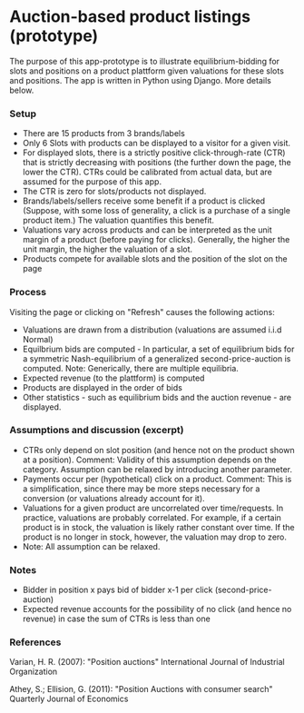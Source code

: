 # Auction-based product listings (prototype)
The purpose of this app-prototype is to illustrate equilibrium-bidding for slots and positions on a product plattform given valuations for these slots and positions. The app is written in Python using Django. More details below.

### Setup
* There are 15 products from 3 brands/labels
* Only 6 Slots with products can be displayed to a visitor for a given visit. 
* For displayed slots, there is a strictly positive click-through-rate (CTR) that is strictly decreasing with positions (the further down the page, the lower the CTR). CTRs could be calibrated from actual data, but are assumed for the purpose of this app.
* The CTR is zero for slots/products not displayed.
* Brands/labels/sellers receive some benefit if a product is clicked (Suppose, with some loss of generality, a click is a purchase of a single product item.) The valuation quantifies this benefit.
* Valuations vary across products and can be interpreted as the unit margin of a product (before paying for clicks). Generally, the higher the unit margin, the higher the valuation of a slot. 
* Products compete for available slots and the position of the slot on the page

### Process
Visiting the page or clicking on "Refresh" causes the following actions:
* Valuations are drawn from a distribution (valuations are assumed i.i.d Normal) 
* Equilbrium bids are computed - In particular, a set of equilibrium bids for a symmetric Nash-equilibrium of a generalized second-price-auction is computed. Note: Generically, there are multiple equilibria.
* Expected revenue (to the plattform) is computed
* Products are displayed in the order of bids
* Other statistics - such as equilibrium bids and the auction revenue - are displayed. 

### Assumptions and discussion (excerpt)
* CTRs only depend on slot position (and hence not on the product shown at a position). Comment: Validity of this assumption depends on the category. Assumption can be relaxed by introducing another parameter.
* Payments occur per (hypothetical) click on a product. Comment: This is a simplification, since there may be more steps necessary for a conversion (or valuations already account for it).
* Valuations for a given product are uncorrelated over time/requests. In practice, valuations are probably correlated. For example, if a certain product is in stock, the valuation is likely rather constant over time. If the product is no longer in stock, however, the valuation may drop to zero.
* Note: All assumption can be relaxed.

### Notes
* Bidder in position x pays bid of bidder x-1 per click (second-price-auction)
* Expected revenue accounts for the possibility of no click (and hence no revenue) in case the sum of CTRs is less than one


### References
Varian, H. R. (2007): "Position auctions" International Journal of Industrial Organization

Athey, S.; Ellision, G. (2011): "Position Auctions with consumer search" Quarterly Journal of Economics
